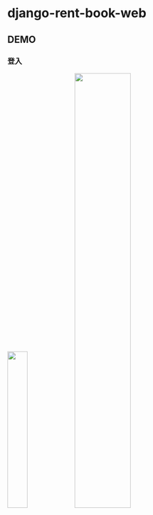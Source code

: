 # django-rent-book-web

## DEMO

### 登入

<img src="https://i.imgur.com/jjnLN1y.png" width="30%" height="30%"></img><img src="https://i.imgur.com/KXV7gkY.png" width="50%" height="50%"></img>

